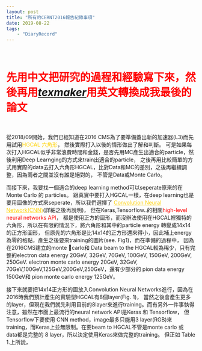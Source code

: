 ```yaml
---
layout: post
title: "所有的CERNT2016報告紀錄事項"
date: 2019-08-22
tags:
    - "DiaryRecord"
---
```

<br>
<h1 style="color:#ff0000;font-weight:bold">先用中文把研究的過程和經驗寫下來，然後再用<a href="https://www.xm1math.net/texmaker/" style="font-style:italic">texmaker</a>用英文轉換成我最後的論文</h1>
<br>

從2018/09開始，我們已經知道在2016 CMS為了要準備蓋出新的加速器(L3)而先用試用<span style="color:rgb(255,210,0)">HGCAL 六角形</span>，
然後實際打入以後的情形做出了解和判斷。
可是如果每次打入HGCAL似乎非常浪費時間和金錢，是否先用MC產生出適合的particle，然後利用Deep Learnging的方式來train出適合的particle，
之後再用比較簡單的方式用實際的data去打入六角形HGCAL，比對Data和MC的差別，之後再繼續調整，因為兩者之間並沒有誰是絕對的，
不管是Data或Monte Carlo。


而接下來，我要找一個適合的deep learning method可以seperate原來的在Monte Carlo 的 particles。
跟真實中要打入HGCAL一樣，在deep learning也是要用圖像的方式來seperate，所以我們選擇了
<a href="https://en.wikipedia.org/wiki/Convolutional_neural_network" style="color:rgb(255,210,0)">Convolution Neural Network(CNN)</a>(詳細之後再說明)，
但在Keras,Tensorflow..的相關<span style="color:#ff0000">high-level neural networks API</span>，
都是使用正方的圖形，而沒辦法使用在HGCAL裡獨特的六角形，所以在有限的情況下，將六角形和其中的particle energy 轉變成14x14的正方形圖形，
但原先的六角形是比14x14的正方形還來得小，因此補上energy 為零的格點，產生之後要來training的圖片(see. Fig1)，而在準備的過程中，
因為在2016CMS建立的monte carlo和 Data beam to the HGCAL較為稀少，只有完整的electron data energy 20GeV, 32GeV, 70GeV, 100GeV, 150GeV, 200GeV, 250GeV. 
electron monte carlo energy 20GeV, 32GeV, 70GeV,100GeV,125GeV,200GeV,250GeV，還有少部分的 pion data energy 150GeV和 pion monte carlo energy 125GeV。


接下來就要把14x14正方形的圖放入Convolution Neural Networks進行，因為在2016時我們預計產生的實驗型HGCAL有8個layer(Fig. 1)，
當然之後會產生更多的layer，但現在我們就先利用目前的8layer來進行training。而有另外一件事執得注意，雖然在市面上最流行的neural network API是Keras 和 Tensorflow，
但Tensorflow下要使用 CNN method，image最多只能用3 layer(RGB)來training，而Keras上並無限制。在要beam to HGCAL不管是monte carlo 或 data都是完整的 8 layer，所以決定使用Keras來做完整的training。
但正如 Table 1.上所說，

